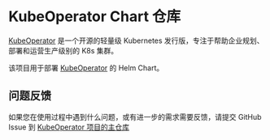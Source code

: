 # KubeOperator Chart 仓库

[KubeOperator](https://github.com/KubeOperator/KubeOperator) 是一个开源的轻量级 Kubernetes 发行版，专注于帮助企业规划、部署和运营生产级别的 K8s 集群。

该项目用于部署 [KubeOperator](https://github.com/KubeOperator/KubeOperator) 的 Helm Chart。

## 问题反馈

如果您在使用过程中遇到什么问题，或有进一步的需求需要反馈，请提交 GitHub Issue 到 [KubeOperator 项目的主仓库](https://github.com/KubeOperator/KubeOperator/issues)
